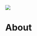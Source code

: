 [![](https://dcbadge.vercel.app/api/server/jZGYtsmcZQ)](https://discord.gg/jZGYtsmcZQ)
<br>

# About
